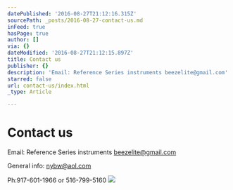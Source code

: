 ```yaml
---
datePublished: '2016-08-27T21:12:16.315Z'
sourcePath: _posts/2016-08-27-contact-us.md
inFeed: true
hasPage: true
author: []
via: {}
dateModified: '2016-08-27T21:12:15.897Z'
title: Contact us
publisher: {}
description: 'Email: Reference Series instruments beezelite@gmail.com'
starred: false
url: contact-us/index.html
_type: Article

---
```

# Contact us

Email: Reference Series instruments beezelite@gmail.com

General info: nybw@aol.com

Ph:917-601-1966 or 516-799-5160
![](https://the-grid-user-content.s3-us-west-2.amazonaws.com/7ec8cbaf-4dbb-4b98-9771-51ad955d0657.jpg)